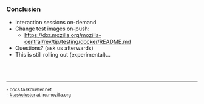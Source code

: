 ### Conclusion

 * Interaction sessions on-demand
 * Change test images on-push:
   * https://dxr.mozilla.org/mozilla-central/rev/tip/testing/docker/README.md
 * Questions? (ask us afterwards)
 * This is still rolling out (experimental)...

<br><br>
<hr>
<small>
- docs.taskcluster.net <br>
- <a href="irc://irc.mozilla.org#taskcluster">#taskcluster</a> at irc.mozilla.org
</small>
